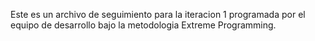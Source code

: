 Este es un archivo de seguimiento para la iteracion 1 programada por el equipo de desarrollo bajo la
metodologia Extreme Programming.

